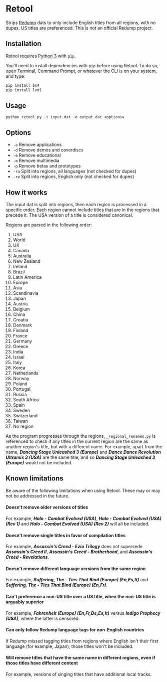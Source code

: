 # Retool
Strips [Redump](http://redump.org/) dats to only include English titles from
all regions, with no dupes. US titles are preferenced. This is not an
official Redump project.

## Installation
Retool requires [Python 3](https://www.python.org/) with `pip`.

You'll need to install dependencies with `pip` before using Retool. To do so,
open Terminal, Command Prompt, or whatever the CLI is on your system, and type:

```python
pip install bs4
pip install lxml
```

## Usage
`python retool.py -i input.dat -o output.dat <options>`

## Options
* `-a` Remove applications
* `-d` Remove demos and coverdiscs
* `-e` Remove educational
* `-m` Remove multimedia
* `-p` Remove betas and prototypes
* `-ra` Split into regions, all languages (not checked for dupes)
* `-re` Split into regions, English only (not checked for dupes)

## How it works
The input dat is split into regions, then each region is processed in a
specific order. Each region cannot include titles that are in the regions
that precede it. The USA version of a title is considered canonical.

Regions are parsed in the following order:

1. USA
2. World
3. UK
4. Canada
5. Australia
6. New Zealand
7. Ireland
8. Brazil
9. Latin America
10. Europe
11. Asia
12. Scandinavia
13. Japan
14. Austria
15. Belgium
16. China
17. Croatia
18. Denmark
19. Finland
20. France
21. Germany
22. Greece
23. India
24. Israel
25. Italy
26. Korea
27. Netherlands
28. Norway
29. Poland
30. Portugal
31. Russia
32. South Africa
33. Spain
34. Sweden
35. Switzerland
36. Taiwan
37. No region

As the program progresses through the regions, `_regional_renames.py` is
referenced to check if any titles in the current region are the same as
another region's title, but with a different name. For example, apart from the
name, **_Dancing Stage Unleashed 3 (Europe)_** and
**_Dance Dance Revolution Ultramix 3 (USA)_** are the same title, and so
**_Dancing Stage Unleashed 3 (Europe)_** would not be included.

## Known limitations
Be aware of the following limitations when using Retool. These may or may not be addressed in the future.

#### Doesn't remove older versions of titles
For example, **_Halo - Combat Evolved (USA)_**,
**_Halo - Combat Evolved (USA) (Rev 1)_** and
**_Halo - Combat Evolved (USA) (Rev 2)_** will all be included.

#### Doesn't remove single titles in favor of compilation titles
For example, **_Assassin's Creed - Ezio Trilogy_** does not supersede
**_Assassin's Creed II_**, **_Assassin's Creed - Brotherhood_**, and
**_Assassin's Creed - Revelations_**.

#### Doesn't remove different language versions from the same region
For example, **_Suffering, The - Ties That Bind (Europe) (En,Es,It)_** and
**_Suffering, The - Ties That Bind (Europe) (En,Fr)_**.

#### Can't preference a non-US title over a US title, when the non-US title is arguably superior
For example, **_Fahrenheit (Europe) (En,Fr,De,Es,It)_** versus **_Indigo Prophecy (USA)_**,
where the latter is censored.

#### Can only follow Redump language tags for non-English countries
If Redump missed tagging titles from regions where English isn't their first language (for example, Japan),
those titles won't be included.

#### Will remove titles that have the same name in different regions, even if those titles have different content
For example, versions of singing titles that have additional local tracks.